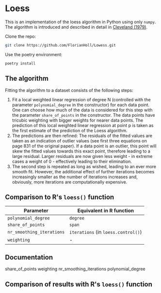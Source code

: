 # Loess

This is an implementation of the loess algorithm in Python using only `numpy`.
The algorithm is introduced and described in detail in [Cleveland (1979)](https://sites.stat.washington.edu/courses/stat527/s14/readings/Cleveland_JASA_1979.pdf).

Clone the repo:
```bash
git clone https://github.com/FlorianHoll/Lowess.git
```

Use the poetry environment:
```bash
poetry install
```


## The algorithm
Fitting the algorithm to a dataset consists of the following steps:
1. Fit a local weighted linear regression of degree
   N (controlled with the parameter `polynomial_degree` in the constructor)
   for each data point. One can choose how much of the data
   is considered for this step with the parameter
   `share_of_points` in the constructor. The data points
   have tricubic weighting with bigger weights for nearer
   data points.
   The prediction of this local weighted linear regression at
   point p is taken as the first estimate of the
   prediction of the Loess algorithm.
2. The predictions are then refined: The residuals of the
   fitted values are taken as an indication of outlier
   values (see first three equations on page 831 of the original paper).
   If a data point is an outlier, this point will skew the fitted
   values towards this exact point, therefore
   leading to a large residual. Larger residuals
   are now given less weight - in extreme cases a weight of 0 -
   effectively leading to their elimination.
3. The second step is repeated as long as wished,
   leading to an ever more smooth fit. However, the
   additional effect of further iterations becomes
   increasingly smaller as the number of iterations
   increases and, obviously, more iterations are
   computationally expensive.

## Comparison to R's `loess()` function

| Parameter             | Equivalent in R function    |
|-----------------------|-----------------------------|
| `polynomial_degree`   | `degree`                    |
| `share_of_points`     | `span`                      |
| `nr_smoothing_iterations` | `iterations` (in `loess.control()`) |
| `weighting`           | -                           |

## Documentation

share_of_points
weighting
nr_smoothing_iterations
polynomial_degree


## Comparison of results with R's `loess()` function
